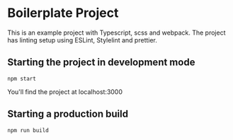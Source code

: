 # Boilerplate Project

This is an example project with Typescript, scss and webpack. The project has linting setup using ESLint, Stylelint and prettier.

## Starting the project in development mode

```
npm start
```

You'll find the project at localhost:3000

## Starting a production build

```
npm run build
```
